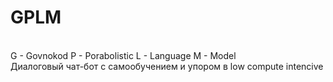 <h1>GPLM</h1>
<br>
G - Govnokod
P - Porabolistic
L - Language
M - Model
<br>
Диалоговый чат-бот с самообучением и упором в low compute intencive
